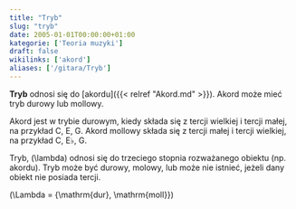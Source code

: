 ```yaml
---
title: "Tryb"
slug: "tryb"
date: 2005-01-01T00:00:00+01:00
kategorie: ['Teoria muzyki']
draft: false
wikilinks: ['akord']
aliases: ['/gitara/Tryb']
---
```

**Tryb** odnosi się do [akordu]({{< relref "Akord.md" >}}). Akord może mieć tryb
durowy lub mollowy.

Akord jest w trybie durowym, kiedy składa się z tercji wielkiej i tercji
małej, na przykład C, E, G. Akord mollowy składa się z tercji małej i
tercji wielkiej, na przykład C, E♭, G.

Tryb, \(\lambda\) odnosi się do trzeciego stopnia rozważanego obiektu
(np. akordu). Tryb może być durowy, molowy, lub może nie istnieć, jeżeli
dany obiekt nie posiada tercji.

\(\Lambda = \{\mathrm{dur}, \mathrm{moll}\}\)

